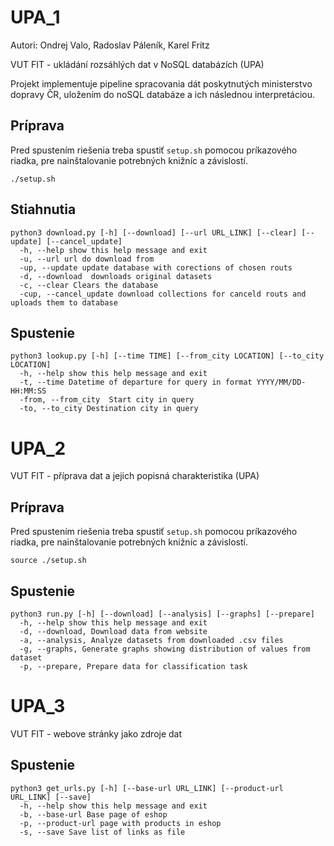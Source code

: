 # UPA_1
Autori: Ondrej Valo, Radoslav Páleník, Karel Fritz

VUT FIT - ukládání rozsáhlých dat v NoSQL databázích (UPA)

Projekt implementuje pipeline spracovania dát poskytnutých ministerstvo dopravy ČR, uložením do noSQL databáze a ich následnou interpretáciou.

## Príprava
Pred spustením riešenia treba spustiť `setup.sh` pomocou príkazového riadka, pre nainštalovanie potrebných knižníc a závislostí. 
```
./setup.sh
```

## Stiahnutia
``` 
python3 download.py [-h] [--download] [--url URL_LINK] [--clear] [--update] [--cancel_update]
  -h, --help show this help message and exit
  -u, --url url do download from
  -up, --update update database with corections of chosen routs
  -d, --download  downloads original datasets
  -c, --clear Clears the database
  -cup, --cancel_update download collections for canceld routs and uploads them to database
```

## Spustenie
``` 
python3 lookup.py [-h] [--time TIME] [--from_city LOCATION] [--to_city LOCATION]
  -h, --help show this help message and exit
  -t, --time Datetime of departure for query in format YYYY/MM/DD-HH:MM:SS
  -from, --from_city  Start city in query
  -to, --to_city Destination city in query
```

# UPA_2
VUT FIT - příprava dat a jejich popisná charakteristika (UPA)

## Príprava
Pred spustením riešenia treba spustiť `setup.sh` pomocou príkazového riadka, pre nainštalovanie potrebných knižníc a závislostí. 
```
source ./setup.sh
```

## Spustenie
``` 
python3 run.py [-h] [--download] [--analysis] [--graphs] [--prepare]
  -h, --help show this help message and exit
  -d, --download, Download data from website
  -a, --analysis, Analyze datasets from downloaded .csv files
  -g, --graphs, Generate graphs showing distribution of values from dataset
  -p, --prepare, Prepare data for classification task
```

# UPA_3
VUT FIT - webove stránky jako zdroje dat

## Spustenie
``` 
python3 get_urls.py [-h] [--base-url URL_LINK] [--product-url URL_LINK] [--save]
  -h, --help show this help message and exit
  -b, --base-url Base page of eshop
  -p, --product-url page with products in eshop
  -s, --save Save list of links as file
```